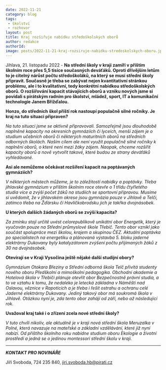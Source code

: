 ```yaml
---
date: 2022-11-21
category: blog
tags:
 - školství
 - rozhovor
layout: post
title: Kraj rozšiřuje nabídku středoškolských oborů
author: redakce
authorId:
image: posts/2022-11-21-kraj-rozsiruje-nabidku-stredoskolskych-oboru.jpg
---
```


Jihlava, 21. listopadu 2022 - **Na střední školy v kraji zamíří v příštím školním roce přes 5,5 tisíce současných deváťáků. Oproti dřívějším letům to je citelný nárůst počtu středoškoláků, na který se musí střední školy připravit. Současně je třeba se zabývat nejen kvantitativní stránkou problému, ale i to kvalitativní, tedy konkrétní nabídkou středoškolských oborů. O rozšiřování kapacit stávajících oborů a vzniku nových jsme si povídali s pirátským radním pro školství, mládež, sport, IT a komunikační technologie Janem Břížďalou.**

**Honzo, do středních škol příští rok nastoupí populačně silné ročníky. Je kraj na tuto situaci připraven?**

*Na tuto situaci jsme se aktivně připravovali. Samozřejmě jsou dlouhodobě naplněné kapacity na okresních gymnáziích či lyceích, menší zájem je o studium učebních oborů či některých maturitních oborů na středních odborných školách. Naším cílem ale není využít populačně silné ročníky k naplnění oborů, o které není mezi žáky zájem. Naopak, chceme rozšířit kapacity oborů a nově vytvořit takové, které budou ze strany deváťáků vyhledávané.*

**Asi ale nemůžeme očekávat rozšíření kapacit na poptávaných gymnáziích?**

*V některých městech můžeme, je to záležitostí nabídky a poptávky. Třeba jihlavské gymnázium v příštím školním roce otevře o 1 třídu čtyřletého studia více a zvýší počet žáků na studiích se sportovní přípravou. Musíme si uvědomit, že v jihlavském okrese jsou gymnázia pouze v Jihlavě a Telči, zatímco třeba na Žďársku či Havlíčkobrodsku jich je takřka dvojnásobek.*

**U kterých dalších žádaných oborů se zvýší kapacita?**

*Za zmínku stojí určitě uvést celorepublikově unikátní obor Energetik, který je vyučován pouze na Střední průmyslové škole Třebíč. Tento obor vznikl jako součást spolupráce mezi školou, krajem a skupinou ČEZ. Aktuální poptávka po specialistech na energetiku a plánovaná výstavba 5. bloku jaderné elektrárny Dukovany byly katalyzátorem zvýšení počtu přijímaných žáků z 30 na dvojnásobek.*

**Otevírají se v Kraji Vysočina ještě nějaké další studijní obory?**

*Gymnázium Otokara Březiny a Střední odborná škola Telč přivítá studenty nového oboru Předškolní a mimoškolní pedagogika. Obchodní akademie a Hotelová škola v Třebíči plánuje otevřít obor Bezpečnostně právní studia, a to ve vztahu k tomu, že nedaleko je letecká základna v Náměšti nad Oslavou, věznice v Rapoticích a je třeba i řešit ostrahu a ochranu celé Jaderné elektrárny Dukovany. Jediný takový obor má soukromá škola v Jihlavě. Otázkou nyní je, zda tento obor zahájí od září, nebo až následující rok.*

**Uvažoval kraj také i o zřízení zcela nové střední školy?**

*V tuto chvíli nikoliv, ale aktuálně je v kraji nová střední škola Meruzalka v Polné, která navazuje na mateřské a základní vzdělávání, které již nyní nabízí. Od příštího školního roku nabídne studium oboru Ekologie a životní prostředí a jedná se o jedinou montessori střední školu v kraji.*

---

***KONTAKT PRO NOVINÁŘE*** 

Jiří Svoboda, 724 235 840, <jiri.svoboda.hb@pirati.cz>
